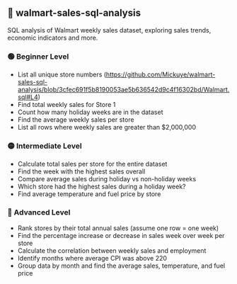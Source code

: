 ## 🧪  walmart-sales-sql-analysis
SQL analysis of Walmart weekly sales dataset, exploring sales trends, economic indicators and more.

### 🟢 Beginner Level
- List all unique store numbers (https://github.com/Mickuye/walmart-sales-sql-analysis/blob/3cfec691f5b8190053ae5b636542d9c4f16302bd/Walmart.sql#L4)
- Find total weekly sales for Store 1
- Count how many holiday weeks are in the dataset
- Find the average weekly sales per store
- List all rows where weekly sales are greater than $2,000,000

### 🟡 Intermediate Level
- Calculate total sales per store for the entire dataset
- Find the week with the highest sales overall
- Compare average sales during holiday vs non-holiday weeks
- Which store had the highest sales during a holiday week?
- Find average temperature and fuel price by store

### 🔴 Advanced Level
- Rank stores by their total annual sales (assume one row = one week)
- Find the percentage increase or decrease in sales week over week per store
- Calculate the correlation between weekly sales and employment
- Identify months where average CPI was above 220
- Group data by month and find the average sales, temperature, and fuel price
